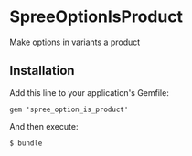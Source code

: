 # SpreeOptionIsProduct

Make options in variants a product

## Installation

Add this line to your application's Gemfile:

    gem 'spree_option_is_product'

And then execute:

    $ bundle
